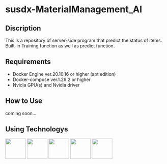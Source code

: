 # susdx-MaterialManagement_AI

## Discription
This is a repository of server-side program that predict the status of items.<br>
Built-in Training function as well as predict function.

## Requirements
- Docker Engine ver.20.10.16 or higher (apt edition)
- Docker-compose ver.1.29.2 or higher
- Nvidia GPU(s) and Nvidia driver

## How to Use

coming soon...
## Using Technologys

<p align="left"> 
    <a href="https://www.python.org/">
    <img height="64px" src="https://cdn.jsdelivr.net/gh/devicons/devicon/icons/python/python-original.svg"/></a>
    <a href="https://www.tensorflow.org/">
    <img height="64px" src="https://cdn.jsdelivr.net/gh/devicons/devicon/icons/tensorflow/tensorflow-original.svg"/></a>
    <a href="https://opencv.org/">
    <img height="64px" src="https://cdn.jsdelivr.net/gh/devicons/devicon/icons/opencv/opencv-original.svg"/></a>
    <a href="https://numpy.org/">
    <img height="64px" src="https://cdn.jsdelivr.net/gh/devicons/devicon/icons/numpy/numpy-original.svg"/></a>
    <a href="https://www.docker.com/">
    <img height="64px" src="https://cdn.jsdelivr.net/gh/devicons/devicon/icons/docker/docker-original.svg"/></a>
</p>